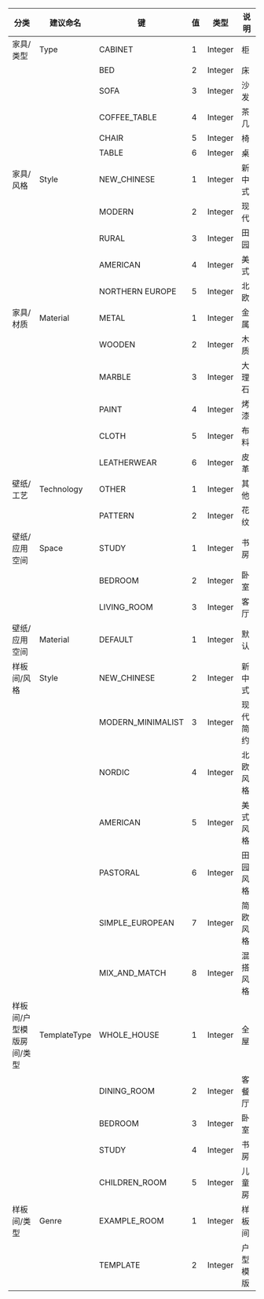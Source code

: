 | 分类          | 建议命名   | 键                  | 值  | 类型    | 说明     |
| ------------- | ---------- | ------------------- | --- | ------- | -------- |
| 家具/类型     | Type       | CABINET             | 1   | Integer | 柜       |
|               |            | BED                 | 2   | Integer | 床       |
|               |            | SOFA                | 3   | Integer | 沙发     |
|               |            | COFFEE_TABLE        | 4   | Integer | 茶几     |
|               |            | CHAIR               | 5   | Integer | 椅       |
|               |            | TABLE               | 6   | Integer | 桌       |
| 家具/风格     | Style      | NEW_CHINESE         | 1   | Integer | 新中式   |
|               |            | MODERN              | 2   | Integer | 现代     |
|               |            | RURAL               | 3   | Integer | 田园     |
|               |            | AMERICAN            | 4   | Integer | 美式     |
|               |            | NORTHERN EUROPE     | 5   | Integer | 北欧     |
| 家具/材质     | Material   | METAL               | 1   | Integer | 金属     |
|               |            | WOODEN              | 2   | Integer | 木质     |
|               |            | MARBLE              | 3   | Integer | 大理石   |
|               |            | PAINT               | 4   | Integer | 烤漆     |
|               |            | CLOTH               | 5   | Integer | 布料     |
|               |            | LEATHERWEAR         | 6   | Integer | 皮革     |
| 壁纸/工艺     | Technology | OTHER               | 1   | Integer | 其他     |
|               |            | PATTERN             | 2   | Integer | 花纹     |
| 壁纸/应用空间 | Space      | STUDY               | 1   | Integer | 书房     |
|               |            | BEDROOM             | 2   | Integer | 卧室     |
|               |            | LIVING_ROOM         | 3   | Integer | 客厅     |
| 壁纸/应用空间 | Material     | DEFAULT             | 1   | Integer | 默认     |
| 样板间/风格   | Style      | NEW_CHINESE      | 2   | Integer | 新中式 |
|               |            | MODERN_MINIMALIST       | 3   | Integer |  现代简约  |
|               |            | NORDIC | 4   | Integer | 北欧风格 |
|               |            | AMERICAN | 5   | Integer | 美式风格 |
|               |            | PASTORAL      | 6   | Integer | 田园风格 |
|               |            | SIMPLE_EUROPEAN      | 7   | Integer | 简欧风格 |
|               |            | MIX_AND_MATCH      | 8   | Integer | 混搭风格 |
| 样板间/户型模版房间/类型 | TemplateType | WHOLE_HOUSE      | 1   | Integer | 全屋 |
|             |            | DINING_ROOM | 2   | Integer | 客餐厅 |
|             |            | BEDROOM | 3   | Integer | 卧室 |
|             |            | STUDY | 4   | Integer | 书房 |
|             |            | CHILDREN_ROOM | 5   | Integer | 儿童房 |
| 样板间/类型 | Genre | EXAMPLE_ROOM | 1 | Integer | 样板间 |
|  |  | TEMPLATE | 2 | Integer | 户型模版 |
